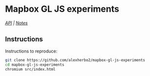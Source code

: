 # Mapbox GL JS experiments

###### [API] | [Notes]

[API]: https://docs.mapbox.com/mapbox-gl-js/api/
[Notes]: https://alexherbo2.github.io/wiki/mapbox/notes/

## Instructions

Instructions to reproduce:

``` sh
git clone https://github.com/alexherbo2/mapbox-gl-js-experiments
cd mapbox-gl-js-experiments
chromium src/index.html
```
